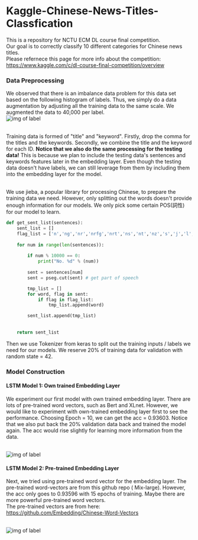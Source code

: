 # Kaggle-Chinese-News-Titles-Classfication

This is a repository for NCTU ECM DL course final competition.
<br> Our goal is to correctly classify 10 different categories for Chinese news titles.
<br> Please refernece this page for more info about the competition: https://www.kaggle.com/c/dl-course-final-competition/overview

### Data Preprocessing 
We observed that there is an imbalance data problem for this data set based on the following histogram of labels.
Thus, we simply do a data augmentation by adjusting all the training data to the same scale. We augmented the data to
40,000 per label.
<br> ![img of label](https://i.imgur.com/6OImUP4.png)

<br> Training data is formed of "title" and "keyword". 
Firstly, drop the comma for the titles and the keywords. Secondly, we combine the title and the keyword for each ID. 
**Notice that we also do the same processing for the testing data!** This is because we plan to include the testing data's sentences and keywords features later in the embedding layer. Even though the testing data doesn't have labels, we can still leverage from them by including them into the embedding layer for the model.

<br> We use jieba, a popular library for processing Chinese, to prepare the training data we need. However, only splitting out the
words doesn't provide enough information for our models. We only pick some certain POS(詞性) for our model to learn. 


```python
def get_sent_list(sentences):
    sent_list = []
    flag_list = ['n','ng','nr','nrfg','nrt','ns','nt','nz','s','j','l','i','v','vn','eng']
    
    for num in range(len(sentences)):
        
        if num % 10000 == 0:
            print("No. %d" % (num))
        
        sent = sentences[num]
        sent = pseg.cut(sent) # get part of speech

        tmp_list = []
        for word, flag in sent:
            if flag in flag_list:
                tmp_list.append(word)

        sent_list.append(tmp_list)
    
    
    return sent_list
```
Then we use Tokenizer from keras to split out the training inputs / labels we need for our models. We reserve 20% of training
data for validation with random state = 42.

### Model Construction

#### LSTM Model 1: Own trained Embedding Layer
We experiment our first model with own trained embedding layer. There are lots of pre-trained word vectors, such as Bert and
XLnet. However, we would like to experiment with own-trained embedding layer first to see the performance. Choosing Epoch
= 10, we can get the acc = 0.93603. Notice that we also put back the 20% validation data back and trained the model again.
The acc would rise slightly for learning more information from the data.

<br> ![img of label](https://i.imgur.com/Gm54m8l.png)

#### LSTM Model 2: Pre-trained Embedding Layer
Next, we tried using pre-trained word vector for the embedding layer. The pre-trained word-vectors are from this github repo (
Mix-large). However, the acc only goes to 0.93596 with 15 epochs of training. Maybe there are more powerful pre-trained
word vectors. 
<br> The pre-trained vectors are from here: https://github.com/Embedding/Chinese-Word-Vectors

<br> ![img of label](https://i.imgur.com/c0PRfaa.png)


